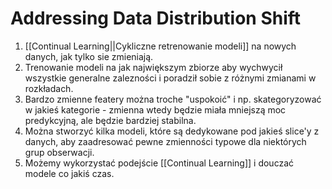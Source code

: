 # Addressing Data Distribution Shift
1. [[Continual Learning||Cykliczne retrenowanie modeli]] na nowych danych, jak tylko sie zmieniają.
2. Trenowanie modeli na jak największym zbiorze aby wychwycił wszystkie generalne zalezności i poradził sobie z różnymi zmianami w rozkładach.
3. Bardzo zmienne featery można troche "uspokoić" i np. skategoryzować w jakieś kategorie - zmienna wtedy będzie miała mniejszą moc predykcyjną, ale będzie bardziej stabilna.
4. Można stworzyć kilka modeli, które są dedykowane pod jakieś slice'y z danych, aby zaadresować pewne zmienności typowe dla niektórych grup obserwacji.
5. Możemy wykorzystać podejście [[Continual Learning]] i douczać modele co jakiś czas.